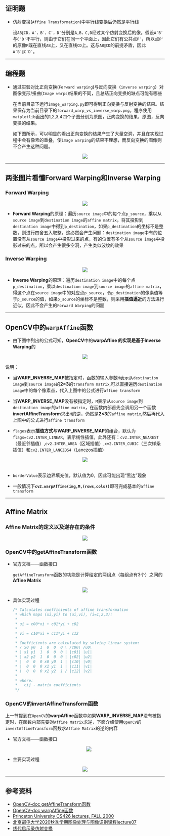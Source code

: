 ## 证明题

* 仿射变换(`Affine Transformation`)中平行线变换后仍然是平行线

  设`AB∥CD，A′，B′，C′，D′`分别是`A,B，C,D`经过某个仿射变换后的像。假设`A′B′`与`C′D'`不平行，则由于它们在同一个平面上，因此它们有公共点`P′`，所以点`P′`的原像`P`既在直线`AB`上，又在直线`CD`上。这与`AB∥CD`的前提矛盾，因此`A′B′∥C′D′`。
---

## 编程题

* 通过实验对比正向变换(`Forward warping`)与反向变换（`inverse warping`）对图像变形/扭曲(`Image warps`)结果的不同，且总结正向变换的缺点可能有哪些

  在当前目录下运行`image_warping.py`即可得到正向变换与反射变换的结果。结果保存为当前目录下的`forward_warp_vs_inverse_warp.png`。程序使用`matplotlib`画出的1,2,3,4四个子图分别为原图，正向变换的结果，原图，反向变换的结果。

  如下图所示，可以明显的看出正向变换的结果产生了大量空洞，并且在实现过程中会有像素的重叠，使`image warping`的结果不理想，而反向变换的图像则不会产生这种问题。

<div align=center>
<img src="https://raw.githubusercontent.com/vitalemonate/Image-Warping/main/results/forward_warp_vs_inverse_warp.png"/>
</div>

---
## 两张图片看懂Forward Warping和Inverse Warping

### Forward Warping
<div align=center>
<img src="https://raw.githubusercontent.com/vitalemonate/Image-Warping/main/pictures/forward_warping_implement.png">
</div>

* **Forward Warping**的原理：遍历`source image`中的每个点`p_source`，乘以从`source image`到`destination image`的`affine matrix`，将其投影到`destination image`中得到`p_destination`，如果`p_destination`的坐标不是整数，则进行四舍五入取整，这必然会产生问题：`destination image`中有的位置没有从`source image`中投影过来的点，有的位置有多个从`source image`中投影过来的点，所以会产生很多空洞，产生类似波纹的效果

### Inverse Warping
<div align=center>
<img src="https://raw.githubusercontent.com/vitalemonate/Image-Warping/main/pictures/inverse_warping_implement.png">
</div>

* **Inverse Warping**的原理：遍历`destination image`中的每个点`p_destination`，乘以`destination image`到`source image`的`affine matrix`，得这个点在`source image`中的对应点`p_source`，令`p_destination`的像素值等于`p_source`的值，如果`p_source`的坐标不是整数，则采用**插值逼近**的方法进行近似，因此不会产生的`Forward Warping`的问题

---
## OpenCV中的`warpAffine`函数

* 由下图中列出的公式可知，**OpenCV**中的**warpAffine **的实现是基于**Inverse Warping**的
<div align=center>
<img src="https://raw.githubusercontent.com/vitalemonate/Image-Warping/main/pictures/opencv-doc-warpAffine.png">
</div>

说明：

* 当**WARP_INVERSE_MAP**被指定时，函数的输入参数`M`表示从`destination image`到`source image`的**2×3**的`transform matrix`,可以直接遍历`destination image`中的每个像素点，代入上图中的公式进行`affine transform`


* 当**WARP_INVERSE_MAP**没有被指定时，`M`表示从`source image`到`destination image`的`affine matrix`，在函数内部首先会调用另一个函数**invertAffineTransform**求出`M`的逆，仍然是**2×3**的`affine matrix`,然后再代入上图中的公式进行`affine transform`

* `flages`表示**插值方式**与**WARP_INVERSE_MAP**的组合，默认为 `flags=cv2.INTER_LINEAR`，表示线性插值，此外还有：`cv2.INTER_NEAREST`（最近邻插值）,`cv2.INTER_AREA`（区域插值）,`cv2.INTER_CUBIC`（三次样条插值）和`cv2.INTER_LANCZOS4`（Lanczos插值）

<div align=center>
<img src="https://raw.githubusercontent.com/vitalemonate/Image-Warping/main/pictures/WARP_INVERSE_MAP.png">
</div>
<br>

* `borderValue`表示边界填充值，默认值为0，因此可能出现“黑边”现象

* 一般情况下<b>`cv2.warpAffine(img,M,(rows,cols))`</b>即可完成基本的`affine transform `
---
## Affine Matrix

### Affine Matrix的定义以及逆存在的条件



<div align=center>
<img src="https://raw.githubusercontent.com/vitalemonate/Image-Warping/main/pictures/affine_matrix.png">
</div>

### OpenCV中的getAffineTransform函数

* 官方文档——函数接口

  `getAffineTransform`函数的功能是计算给定的两组点（每组点有3个）之间的**Affine Matrix**

<div align=center>
<img src="https://raw.githubusercontent.com/vitalemonate/Image-Warping/main/pictures/opencv-doc-getAffineTransform.png">
</div>

* 具体实现过程

  ```c++
  /* Calculates coefficients of affine transformation
   * which maps (xi,yi) to (ui,vi), (i=1,2,3):
   *
   * ui = c00*xi + c01*yi + c02
   *
   * vi = c10*xi + c11*yi + c12
   *
   * Coefficients are calculated by solving linear system:
   * / x0 y0  1  0  0  0 \ /c00\ /u0\
   * | x1 y1  1  0  0  0 | |c01| |u1|
   * | x2 y2  1  0  0  0 | |c02| |u2|
   * |  0  0  0 x0 y0  1 | |c10| |v0|
   * |  0  0  0 x1 y1  1 | |c11| |v1|
   * \  0  0  0 x2 y2  1 / |c12| |v2|
   *
   * where:
   *   cij - matrix coefficients
   */
  ```


### OpenCV的invertAffineTransform函数

上一节提到在`OpenCV`的**warpAffine**函数中如果**WARP_INVERSE_MAP**没有被指定时，在函数内部先要对`Affine Matrix`求逆，下面介绍使用`OpenCV`的 `invertAffineTransform`函数求`Affine Matrix`的逆的内容

* 官方文档——函数接口

  <div align=center>
  <img src="https://raw.githubusercontent.com/vitalemonate/Image-Warping/main/pictures/opencv-doc-invertAffineTransform.png">
  </div>

* 主要实现过程

<div align=center>
<img src="https://raw.githubusercontent.com/vitalemonate/Image-Warping/main/pictures/invertAffineTransform_impl.png">
</div>

---

## 参考资料

* [OpenCV-doc getAffineTransform函数](https://docs.opencv.org/3.4.1/da/d54/group__imgproc__transform.html#ga8f6d378f9f8eebb5cb55cd3ae295a999)
* [OpenCV-doc warpAffine函数](https://docs.opencv.org/3.4.1/da/d54/group__imgproc__transform.html#ga0203d9ee5fcd28d40dbc4a1ea4451983)
* [Princeton University CS426 lectures, FALL 2000](https://www.cs.princeton.edu/courses/archive/fall00/cs426/lectures/warp/warp.pdf)
* [北京邮电大学2020秋季学期图像处理与图像识别课程lecture07](https://github.com/vitalemonate/Image-Warping/blob/main/lectures/L07-2D%20transformation.pdf)
* [线代启示录仿射变换](https://ccjou.wordpress.com/2011/03/24/%E4%BB%BF%E5%B0%84%E8%AE%8A%E6%8F%9B/)
